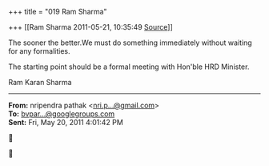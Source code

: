 +++
title = "019 Ram Sharma"

+++
[[Ram Sharma	2011-05-21, 10:35:49 [Source](https://groups.google.com/g/bvparishat/c/xw9RIghQPcU)]]



The sooner the better.We must do something immediately without waiting for any formalities.

The starting point should be a formal meeting with Hon'ble HRD Minister.

  Ram Karan Sharma

  

------------------------------------------------------------------------

**From:** nripendra pathak \<[nri.p...@gmail.com]()\>  
**To:** [bvpar...@googlegroups.com]()  
**Sent:** Fri, May 20, 2011 4:01:42 PM





